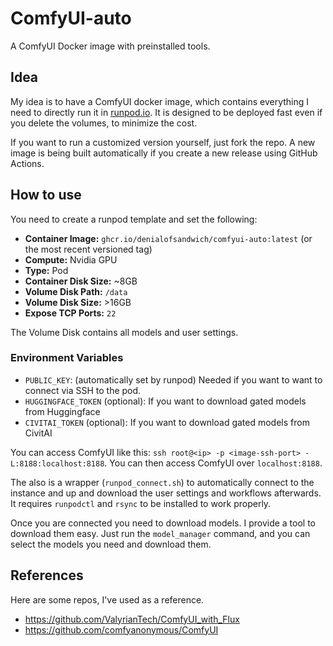 # ComfyUI-auto

A ComfyUI Docker image with preinstalled tools.

## Idea
My idea is to have a ComfyUI docker image, which contains everything I need to directly run it in [runpod.io](https://www.runpod.io).
It is designed to be deployed fast even if you delete the volumes, to minimize the cost.

If you want to run a customized version yourself, just fork the repo. A new image is being built automatically if you create a new release using GitHub Actions.

## How to use

You need to create a runpod template and set the following:
- **Container Image:** `ghcr.io/denialofsandwich/comfyui-auto:latest` (or the most recent versioned tag)
- **Compute:** Nvidia GPU
- **Type:** Pod
- **Container Disk Size:** ~8GB
- **Volume Disk Path:** `/data`
- **Volume Disk Size:** >16GB
- **Expose TCP Ports:** `22`

The Volume Disk contains all models and user settings.

### Environment Variables
- `PUBLIC_KEY`: (automatically set by runpod) Needed if you want to want to connect via SSH to the pod.
- `HUGGINGFACE_TOKEN` (optional): If you want to download gated models from Huggingface
- `CIVITAI_TOKEN` (optional): If you want to download gated models from CivitAI

You can access ComfyUI like this: `ssh root@<ip> -p <image-ssh-port> -L:8188:localhost:8188`. You can then access ComfyUI over `localhost:8188`.

The also is a wrapper (`runpod_connect.sh`) to automatically connect to the instance and up and download the user settings and workflows afterwards. It requires `runpodctl` and `rsync` to be installed to work properly.

Once you are connected you need to download models. I provide a tool to download them easy.
Just run the `model_manager` command, and you can select the models you need and download them.

## References

Here are some repos, I've used as a reference.

- <https://github.com/ValyrianTech/ComfyUI_with_Flux>
- <https://github.com/comfyanonymous/ComfyUI>
